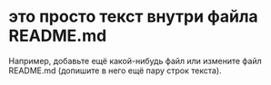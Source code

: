 # это просто текст внутри файла README.md
Например, добавьте ещё какой-нибудь файл или измените файл README.md (допишите
в него ещё пару строк текста).